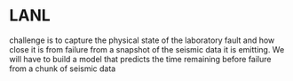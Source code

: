 # LANL
challenge is to capture the physical state of the laboratory fault and how close it is from failure from a snapshot of the seismic data it is emitting. We will have to build a model that predicts the time remaining before failure from a chunk of seismic data
